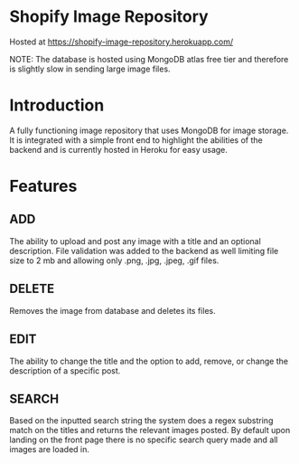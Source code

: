 # Shopify Image Repository

Hosted at https://shopify-image-repository.herokuapp.com/ 

NOTE: The database is hosted using MongoDB atlas free tier and therefore is slightly slow in sending large image files.


# Introduction

A fully functioning image repository that uses MongoDB for image storage. It is integrated with a simple front end to highlight the abilities of the backend and is currently hosted in Heroku for easy usage.


# Features

## ADD

The ability to upload and post any image with a title and an optional description. File validation was added to the backend as well limiting file size to 2 mb and allowing only .png, .jpg, .jpeg, .gif files.


## DELETE

Removes the image from database and deletes its files.

## EDIT 

The ability to change the title and the option to add, remove, or change the description of a specific post.

## SEARCH

Based on the inputted search string the system does a regex substring match on the titles and returns the relevant images posted. By default upon landing on the front page there is no specific search query made and all images are loaded in.
